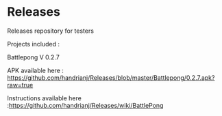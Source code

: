 # Releases
Releases repository for testers

Projects included : 

Battlepong V 0.2.7

APK available here : https://github.com/handrianj/Releases/blob/master/Battlepong/0.2.7.apk?raw=true

Instructions available here :https://github.com/handrianj/Releases/wiki/BattlePong
